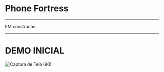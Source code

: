# Phone Fortress

*****
EM construcão
****

# DEMO INICIAL

![Captura de Tela (90)](https://user-images.githubusercontent.com/78994881/225428104-bcd27043-58a7-4edb-9f19-53dd299b2866.png)
